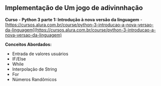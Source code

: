 ## **Implementação de Um jogo de adivinnhação**

**Curso - Python 3 parte 1: Introdução à nova versão da linguagem** - [https://cursos.alura.com.br/course/python-3-introducao-a-nova-versao-da-linguagem](https://cursos.alura.com.br/course/python-3-introducao-a-nova-versao-da-linguagem)

**Conceitos Abordados:**

 - Entrada de valores usuários
 - IF/Else
 - While
 - Interpolação de String
 - For
 - Números Randômicos